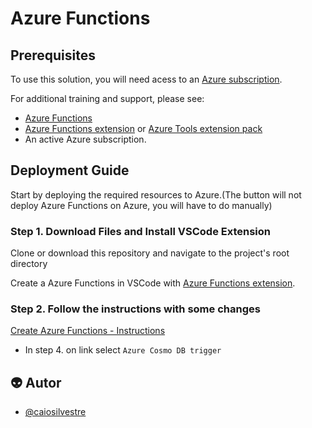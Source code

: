 # Azure Functions

## Prerequisites

To use this solution, you will need acess to an [ Azure subscription](https://azure.microsoft.com/en-us/free/).


For additional training and support, please see:

* [Azure Functions](https://learn.microsoft.com/en-us/azure/azure-functions/functions-overview)
* [Azure Functions extension](https://marketplace.visualstudio.com/items?itemName=ms-azuretools.vscode-azurefunctions) or [ Azure Tools extension pack](https://marketplace.visualstudio.com/items?itemName=ms-vscode.vscode-node-azure-pack)
* An active Azure subscription.

## Deployment Guide

Start by deploying the required resources to Azure.(The button will not deploy Azure Functions on Azure, you will have to do manually)

### Step 1. Download Files and Install VSCode Extension
Clone or download this repository and navigate to the project's root directory

Create a Azure Functions in VSCode with [Azure Functions extension](https://marketplace.visualstudio.com/items?itemName=ms-azuretools.vscode-azurefunctions).

### Step 2. Follow the instructions with some changes
[Create Azure Functions - Instructions](https://learn.microsoft.com/en-us/azure/azure-functions/functions-develop-vs-code?tabs=python)

* In step 4. on link select `Azure Cosmo DB trigger`




## 👽 Autor
- [@caiosilvestre](https://www.github.com/caiosilvestre)